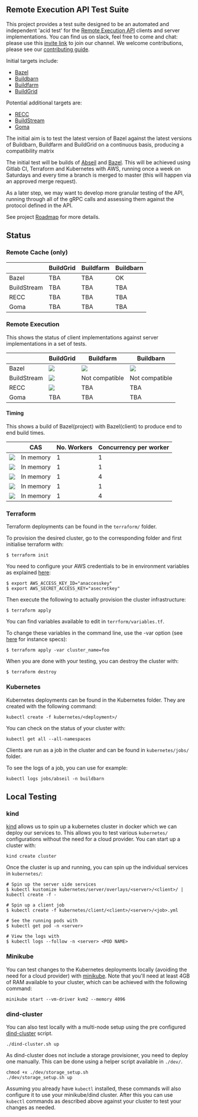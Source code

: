 ## Remote Execution API Test Suite

This project provides a test suite designed to be an automated and independent 'acid test' for the [Remote Execution API](https://github.com/bazelbuild/remote-apis) clients and server implementations. You can find us on slack, feel free to come and chat: please use this [invite link](http://tiny.cc/tihy5y) to join our channel. We welcome contributions, please see our [contributing guide](CONTRIBUTING.md).

Initial targets include:
* [Bazel](https://bazel.build/)
* [Buildbarn](https://github.com/buildbarn)
* [Buildfarm](https://github.com/bazelbuild/bazel-buildfarm)
* [BuildGrid](https://gitlab.com/BuildGrid/buildgrid)

Potential additional targets are:
* [RECC](https://gitlab.com/bloomberg/recc)
* [BuildStream](https://gitlab.com/BuildStream/buildstream)
* [Goma](https://chromium.googlesource.com/infra/goma/server/#)

The initial aim is to test the latest version of Bazel against the latest versions of Buildbarn, Buildfarm and BuildGrid on a continuous basis, producing a compatibility matrix

The initial test will be builds of [Abseil](https://github.com/abseil) and [Bazel](https://github.com/bazelbuild/bazel). This will be achieved using Gitlab CI, Terraform and Kubernetes with AWS, running once a week on Saturdays and every time a branch is merged to master (this will happen via an approved merge request).

As a later step, we may want to develop more granular testing of the API, running through all of the gRPC calls and assessing them against the protocol defined in the API. 

See project [Roadmap](https://gitlab.com/remote-apis-testing/remote-apis-testing/wikis/roadmap) for more details.


## Status

### Remote Cache (only)

|             | BuildGrid                  | Buildfarm            | Buildbarn            |
|-------------|----------------------------|----------------------|----------------------|
| Bazel       | TBA                        | TBA                  | OK                   |
| BuildStream | TBA                        | TBA                  | TBA                  |
| RECC        | TBA                        | TBA                  | TBA                  |
| Goma        | TBA                        | TBA                  | TBA                  |


### Remote Execution

This shows the status of client implementations against server implementations in a set of tests.

|             | BuildGrid                  | Buildfarm            | Buildbarn            |
|-------------|----------------------------|----------------------|----------------------|
| Bazel       | ![][bazel-buildgrid]       | ![][bazel-buildfarm] | ![][bazel-buildbarn] |
| BuildStream | ![][buildstream-buildgrid] | Not compatible       | Not compatible       |
| RECC        | ![][recc-buildgrid]        | TBA                  | TBA                  |
| Goma        | TBA                        | TBA                  | TBA                  |

[bazel-buildgrid]: https://remote-apis-testing.gitlab.io/remote-apis-testing/buildgrid-bazel-deployed.svg
[bazel-buildfarm]: https://remote-apis-testing.gitlab.io/remote-apis-testing/buildfarm-bazel-deployed.svg
[bazel-buildbarn]: https://remote-apis-testing.gitlab.io/remote-apis-testing/buildbarn-bazel-deployed.svg
[buildstream-buildgrid]: https://remote-apis-testing.gitlab.io/remote-apis-testing/buildgrid-buildstream-deployed.svg
[recc-buildgrid]: https://remote-apis-testing.gitlab.io/remote-apis-testing/buildgrid-recc-deployed.svg


#### Timing

This shows a build of Bazel(project) with Bazel(client) to produce end to end build times.

|                                          | CAS       | No. Workers | Concurrency per worker |
|------------------------------------------|-----------|-------------|------------------------|
| ![][bazel-buildgrid-time]                | In memory | 1           | 1                      |
| ![][bazel-buildfarm-time-no-concurrency] | In memory | 1           | 1                      |
| ![][bazel-buildfarm-time]                | In memory | 1           | 4                      |
| ![][bazel-buildbarn-time-no-concurrency] | In memory | 1           | 1                      |
| ![][bazel-buildbarn-time]                | In memory | 1           | 4                      |

[bazel-buildgrid-time]: https://remote-apis-testing.gitlab.io/remote-apis-testing/buildgrid-time.svg
[bazel-buildfarm-time]: https://remote-apis-testing.gitlab.io/remote-apis-testing/buildfarm-time.svg
[bazel-buildbarn-time]: https://remote-apis-testing.gitlab.io/remote-apis-testing/buildbarn-time.svg
[bazel-buildfarm-time-no-concurrency]: https://remote-apis-testing.gitlab.io/remote-apis-testing/buildfarm-concurrency-1-time.svg
[bazel-buildbarn-time-no-concurrency]: https://remote-apis-testing.gitlab.io/remote-apis-testing/buildbarn-concurrency-1-time.svg


### Terraform

Terraform deployments can be found in the `terraform/` folder.

To provision the desired cluster, go to the corresponding folder and first initialise terraform with:

```
$ terraform init
```
You need to configure your AWS credentials to be in environment variables as explained [here](https://www.terraform.io/docs/providers/aws/#environment-variables):

```
$ export AWS_ACCESS_KEY_ID="anaccesskey"
$ export AWS_SECRET_ACCESS_KEY="asecretkey"
```
Then execute the following to actually provision the cluster infrastructure:

```
$ terraform apply
```

You can find variables available to edit in  `terrform/variables.tf`.

To change these variables in the command line, use the -var option (see [here](https://aws.amazon.com/ec2/instance-types/) for instance specs):

```
$ terraform apply -var cluster_name=foo
```

When you are done with your testing, you can destroy the cluster with:

```
$ terraform destroy
```

### Kubernetes

Kubernetes deployments can be found in the Kubernetes folder. They are
created with the following command:

```
kubectl create -f kubernetes/<deployment>/
```

You can check on the status of your cluster with:

```
kubectl get all --all-namespaces
```

Clients are run as a job in the cluster and can be found in
`kubernetes/jobs/` folder.

To see the logs of a job, you can use for example:

```
kubectl logs jobs/abseil -n buildbarn
```

## Local Testing

### kind

[kind](https://github.com/kubernetes-sigs/kind) allows us to spin up a kubernetes cluster in docker which we can deploy our services to.
This allows you to test various `kubernetes/` configurations without the need for a cloud provider. You can start up a cluster with:

```
kind create cluster
```

Once the cluster is up and running, you can spin up the individual services in `kubernetes/`:

```
# Spin up the server side services
$ kubectl kustomize kubernetes/server/overlays/<server>/<client>/ | kubectl create -f -

# Spin up a client job
$ kubectl create -f kubernetes/client/<client>/<server>/<job>.yml

# See the running pods with
$ kubectl get pod -n <server>

# View the logs with
$ kubectl logs --follow -n <server> <POD NAME>
```


### Minikube

You can test changes to the Kubernetes deployments locally (avoiding the
need for a cloud provider) with [minikube](https://github.com/kubernetes/minikube).
Note that you'll need at least 4GB of RAM available to your cluster,
which can be achieved with the following command:

```
minikube start --vm-driver kvm2 --memory 4096
```

### dind-cluster

You can also test locally with a multi-node setup using the pre configured [dind-cluster](https://github.com/kubernetes-retired/kubeadm-dind-cluster#using-preconfigured-scripts) script.

```
./dind-cluster.sh up
```

As dind-cluster does not include a storage provisioner, you need to deploy one manually. This can be done using a helper script available in `./dev/`.

```
chmod +x ./dev/storage_setup.sh
./dev/storage_setup.sh up
```

Assuming you already have `kubectl` installed, these commands will also
configure it to use your minikube/dind cluster. After this you can use `kubectl`
commands as described above against your cluster to test your changes as
needed.
